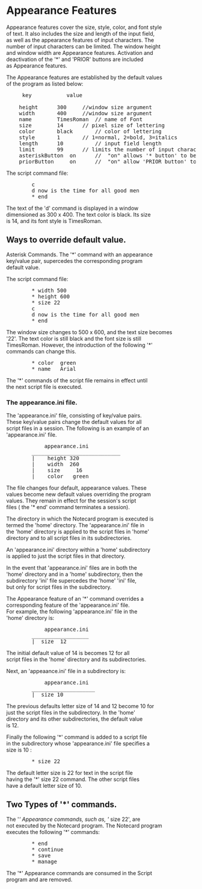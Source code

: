 <h1>Appearance Features </h1>

<p>Appearance features cover the size, style, color, and font style <br />
of text.  It also includes the size and length of the input field, <br />
as well as the appearance features of input characters.  The <br />
number of input characters can be limited.  The window height <br />
and window width are Appearance features.  Activation and <br />
deactivation of the '*' and 'PRIOR' buttons are included <br />
as Appearance features.   </p>

<p>The Appearance features are established by the default values <br />
of the program as listed below:  </p>

<pre>
     key           value

    height      300     //window size argument
    width       400     //window size argument
    name        TimesRoman  // name of Font
    size        14      // pixel size of lettering
    color       black       // color of lettering
    style       1       // 1=normal, 2=bold, 3=italics
    length      10          // input field length
    limit       99      // limits the number of input characters 
    asteriskButton  on      //  "on" allows '* button' to be armed (active)
    priorButton     on      //  "on" allow 'PRIOR button' to be armed (active)
</pre>

<p>The script command file:</p>

<pre>
        c 
        d now is the time for all good men
        * end
</pre>

<p>The text of the 'd' command  is displayed in a window <br />
dimensioned as 300 x 400.  The   text color is black.  Its size <br />
is 14, and its font style is TimesRoman.  </p>

<h2>Ways to override default value.</h2>

<p>Asterisk Commands.   The '*' command  with an appearance <br />
key/value pair,  supercedes the   corresponding program <br />
default value.  </p>

<p>The script command file:</p>

<pre>
        * width 500
        * height 600
        * size 22
        c 
        d now is the time for all good men
        * end
</pre>

<p>The window size changes to 500 x 600, and the text size becomes <br />
'22'.  The  text color  is still black and the font size is still <br />
TimesRoman.  However, the introduction of the following '*' <br />
commands can change this.  </p>

<pre>
        * color  green
        * name   Arial
</pre>

<p>The '*' commands of the script file remains in effect until <br />
the next script file is executed.   </p>

<h3>The appearance.ini file.</h3>

<p>The  'appearance.ini' file,  consisting of key/value pairs. <br />
These key/value pairs  change the default values for all <br />
script files in a session. The following is an example of an <br />
'appearance.ini' file.     </p>

<pre>
            appearance.ini
        ____________________________
        |    height 320
        |    width  260
        |    size     16
        |    color   green
</pre>

<p>The file changes four default, appearance values.  These <br />
values become new default values   overriding the program <br />
values.  They remain  in effect for the session's script <br />
files ( the '* end' command terminates a session).  </p>

<p>The directory in which the Notecard program is executed is <br />
termed the 'home' directory.  The 'appearance.ini' file in <br />
the 'home' directory is applied to the script files in 'home' <br />
directory and to all  script files in its subdirectories.   </p>

<p>An 'appearance.ini' directory within a 'home' subdirectory <br />
is applied to just the script files in that directory.   </p>

<p>In the event that 'appearance.ini' files are in both the <br />
'home' directory and in a 'home' subdirectory, then the <br />
subdirectory 'ini' file supercedes the 'home' 'ini'  file, <br />
but only for script files in the subdirectory.  </p>

<p>The Appearance feature of an '*' command overrides a <br />
corresponding feature of the 'appearance.ini' file. <br />
For example, the following 'appearance.ini' file in the <br />
'home' directory is:  </p>

<pre>
            appearance.ini
        __________________
        |  size  12
</pre>

<p>The initial default value of 14 is becomes 12 for all <br />
script files in the 'home' directory and its 
subdirectories.   </p>

<p>Next, an 'appeaance.ini' file in a subdirectory is:</p>

<pre>
            appearance.ini
        ____________________
        |  size 10
</pre>

<p>The previous defaults letter size of 14 and 12 become 10 for <br />
just the script files in the   subdirectory.  In the 'home' <br />
directory and its other subdirectories,  the default value <br />
is 12.  </p>

<p>Finally the following '*' command is added to a script file <br />
in the subdirectory whose 'appearance.ini' file specifies a <br />
size is 10 :  </p>

<pre>
        * size 22
</pre>

<p>The default letter size is 22 for text in the script file <br />
having the '*' size 22 command.  The other script files <br />
have a default letter size of 10.  </p>

<h2>Two Types of '*' commands.</h2>

<p>The '<em>'  Appearance commands, such as, '</em> size 22',  are <br />
not executed by the Notecard program.  The Notecard program <br />
executes the following '*' commands:  </p>

<pre>
        * end
        * continue
        * save
        * manage <filename>
</pre>

<p>The  '*'  Appearance commands are consumed in the Script <br />
program and are removed.  </p>

